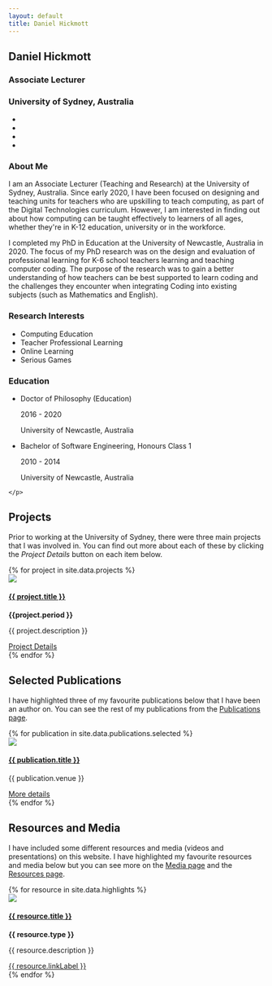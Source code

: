 ```yaml
---
layout: default
title: Daniel Hickmott
---
```


<div class="row">
    <div class="col-xs-12 col-md-4">
        <div id="profile">
            <div class="portrait" style="background-image: url('me.jpg');"></div>
            <div class="portrait-title">
                <h2>Daniel Hickmott</h2>
                <h3>Associate Lecturer</h3>
                <h3>University of Sydney, Australia</h3>
            </div>
            <ul class="network-icon" aria-hidden="true">
                <li>
                    <a href="mailto:daniel.hickmott@gmail.com" target="_blank" rel="noopener"> <i class="fa fa-envelope big-icon"></i> </a>
                </li>
                <li>
                    <a href="https://twitter.com/dan_hickmott" target="_blank" rel="noopener"> <i class="fa fa-twitter big-icon"> </i></a>
                </li>
                <li>
                    <a href="https://scholar.google.com.au/citations?user=zEcey6gAAAAJ" target="_blank" rel="noopener"> <i class="ai ai-google-scholar big-icon"> </i></a>
                </li>
                <li>
                    <a href="https://www.researchgate.net/profile/Daniel_Hickmott" target="_blank" rel="noopener"> <i class="ai ai-researchgate big-icon"> </i></a>
                </li>
            </ul>
        </div>
    </div>
    <div class="col-xs-12 col-md-8">
        <h3 class="profile-heading">About Me</h3> 
        <p>
            I am an Associate Lecturer (Teaching and Research) at the University of Sydney, Australia.
            Since early 2020, I have been focused on designing and teaching units for teachers who are upskilling to teach computing, as part of the Digital Technologies curriculum.
            However, I am interested in finding out about how computing can be taught effectively to learners of all ages, whether they're in K-12 education, university or in the workforce.
        </p>
        <p>
            I completed my PhD in Education at the University of Newcastle, Australia in 2020.
            The focus of my PhD research was on the design and evaluation of professional learning for K-6 school teachers learning and teaching computer coding. 
            The purpose of the research was to gain a better understanding of how teachers can be best supported to learn coding and the challenges they encounter when integrating Coding into existing subjects (such as Mathematics and English).
        </p>
        <div class="row">
            <div class="col-md-5">
                <h3 class="profile-heading">Research Interests</h3> 
                <ul class="ul-interests">
                    <li>Computing Education</li>
                    <li>Teacher Professional Learning</li>
                    <li>Online Learning</li>     
                    <li>Serious Games</li>             
                </ul>
            </div>
            <div class="col-md-7">
                <h3 class="profile-heading">Education</h3> 
                <ul class="ul-edu fa-ul">
                    <li>
                        <i class="fa-li fa fa-graduation-cap"></i>
                        <div class="description">
                            <p class="course">Doctor of Philosophy (Education)</p>
                            <p class="dates">2016 - 2020</p>
                            <p class="institution">University of Newcastle, Australia</p>
                        </div>
                    </li>
                    <li>
                        <i class="fa-li fa fa-graduation-cap"></i>
                        <div class="description">
                            <p class="course">Bachelor of Software Engineering, Honours Class 1</p>
                            <p class="dates">2010 - 2014</p>
                            <p class="institution">University of Newcastle, Australia</p>
                        </div>
                    </li>
                </ul>
            </div>
        </div>
    </div>
</div>
<div class="row">
    <p>

    </p>
</div>
<div class="showcase">
    <h2>Projects</h2>
    <p>
        Prior to working at the University of Sydney, there were three main projects that I was involved in.
        You can find out more about each of these by clicking the <i>Project Details</i> button on each item below.
    </p>
    <div class="row">
        {% for project in site.data.projects %}
        <div class="col-md-4">
            <div class="card mb-4 box-shadow">
                <img class="card-img-top" src="{{ site.baseurl | append: '/projects/images/' | append: project.imageFilePath }}">
                <div class="card-body">
                    <h4>
                        <a href="{{ site.baseurl | append: '/projects/' | append: project.pageName }}" class="site-page-link">
                            {{ project.title }}
                        </a>
                    </h4>
                    <strong>{{project.period }}</strong>
                    <p class="card-text">{{ project.description }}</p>
                    <a href="{{ site.baseurl | append: '/projects/' | append: project.pageName }}" 
                        class="btn btn-sm btn-info float-right">
                        Project Details
                        <i class="fa fa-info project-icon"></i>
                    </a>
                </div>
            </div>
        </div>
        {% endfor %}
    </div>
</div>
<div class="showcase">
    <h2>Selected Publications</h2>
    <p>I have highlighted three of my favourite publications below that I have been an author on. You can see the rest of my publications from the <a href="{{ site.baseurl | append: '/publications/' }}" class="text-info">Publications page</a>.</p>
    <div class="row">
        {% for publication in site.data.publications.selected %}
        <div class="col-md-4">
            <div class="card mb-4 box-shadow">
                <img class="card-img-top" 
                    src="{{ site.baseurl | append: '/publications/images/' | append: publication.imageFilePath }}">
                <div class="card-body">
                    <h4>
                        <a href="{{ site.baseurl | append: '/publications/' | append: publication.pageName }}" class="site-page-link">
                            {{ publication.title }}
                        </a>
                    </h4>
                    <p class="card-text">{{ publication.venue }}</p>
                    <a href="{{ site.baseurl | append: '/publications/' | append: publication.pageName }}" 
                        class="btn btn-sm btn-info float-right">
                        More details
                        <i class="fa fa-chevron-circle-right publication-icon"></i>
                    </a>
                </div>
            </div>
        </div>
        {% endfor %}
    </div>
</div>
<div class="showcase">
    <h2>Resources and Media</h2>
    <p>
        I have included some different resources and media (videos and presentations) on this website.
        I have highlighted my favourite resources and media below but you can see more on the <a href="{{ site.baseurl | append: '/media' }}" class="text-info">Media page</a> and the <a href="{{ site.baseurl | append: '/resources' }}" class="text-info">Resources page</a>.
    </p>
    <div class="row">
        {% for resource in site.data.highlights %}
        <div class="col-md-4">
            <div class="card mb-4 box-shadow">
                <img class="card-img-top" 
                    src="{{ site.baseurl | append: resource.imageFilePath }}">
                <div class="card-body">
                    <h4>
                        <a href="{{ resource.linkLocation }}" {% if resource.newTab == 'true' %} target="_blank" {% endif %}
                            class="site-page-link">
                            {{ resource.title }}
                        </a>
                    </h4>
                    <p><b>{{ resource.type }}</b></p>
                    <p class="card-text">{{ resource.description }}</p>
                    <a href="{{ resource.linkLocation }}" {% if resource.newTab == 'true' %} target="_blank" {% endif %}
                        class="btn btn-sm btn-info float-right">
                        {{ resource.linkLabel }}
                        <i class="fa {{ resource.linkIcon }} media-icon"></i>
                    </a>
                </div>
            </div>
        </div>
        {% endfor %}
    </div>
</div>